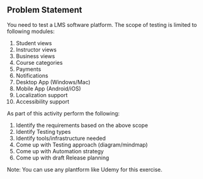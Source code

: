 ## Problem Statement

You need to test a LMS software platform. The scope of testing is limited to following modules:
1) Student views
2) Instructor views
3) Business views
4) Course categories
5) Payments
6) Notifications
7) Desktop App (Windows/Mac)
8) Mobile App (Android/iOS)
9) Localization support
10) Accessibility support

As part of this activity perform the following:
1) Identify the requirements based on the above scope
2) Identify Testing types
3) Identify tools/infrastructure needed
4) Come up with Testing approach (diagram/mindmap)
5) Come up with Automation strategy
6) Come up with draft Release planning

Note: You can use any plantform like Udemy for this exercise.
